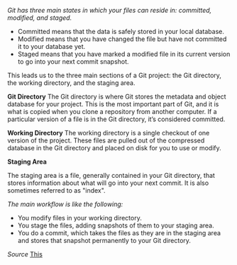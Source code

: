 *Git has three main states in which your files can reside in: committed, modified, and staged.* 

* Committed means that the data is safely stored in your local database. 
* Modified means that you have changed the file but have not committed it to your database yet. 
* Staged means that you have marked a modified file in its current version to go into your next commit snapshot.

This leads us to the three main sections of a Git project: the Git directory, the working directory, and the staging area.

**Git Directory**
The Git directory is where Git stores the metadata and object database for your project. This is the most important part of Git, and it is what is copied when you clone a repository from another computer.
If a particular version of a file is in the Git directory, it’s considered committed. 

**Working Directory**
The working directory is a single checkout of one version of the project. These files are pulled out of the compressed database in the Git directory and placed on disk for you to use or modify.

**Staging Area**

The staging area is a file, generally contained in your Git directory, that stores information about what will go into your next commit. It is also sometimes referred to as "index".


*The main workflow is like the following:*
* You modify files in your working directory.
* You stage the files, adding snapshots of them to your staging area.
* You do a commit, which takes the files as they are in the staging area and stores that snapshot permanently to your Git directory.


*Source* [This](https://git-scm.com/book/en/v2/Getting-Started-Git-Basics#The-Three-States)
